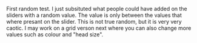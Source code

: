 First random test. I just subsituted what people could have added on the sliders with a random value. The value is only between the values that where presant on the slider.
This is not true random, but it is very very caotic. I may work on a grid verson next where you can also change more values such as colour and "head size".